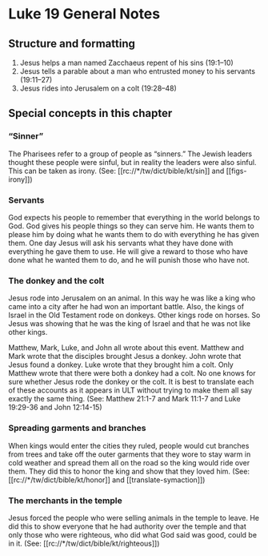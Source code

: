 # Luke 19 General Notes

## Structure and formatting

1. Jesus helps a man named Zacchaeus repent of his sins (19:1–10)
2. Jesus tells a parable about a man who entrusted money to his servants (19:11–27)
3. Jesus rides into Jerusalem on a colt (19:28–48)

## Special concepts in this chapter

### “Sinner”
The Pharisees refer to a group of people as “sinners.” The Jewish leaders thought these people were sinful, but in reality the leaders were also sinful. This can be taken as irony. (See: [[rc://*/tw/dict/bible/kt/sin]] and [[figs-irony]])

### Servants

God expects his people to remember that everything in the world belongs to God. God gives his people things so they can serve him. He wants them to please him by doing what he wants them to do with everything he has given them. One day Jesus will ask his servants what they have done with everything he gave them to use. He will give a reward to those who have done what he wanted them to do, and he will punish those who have not.

### The donkey and the colt

Jesus rode into Jerusalem on an animal. In this way he was like a king who came into a city after he had won an important battle. Also, the kings of Israel in the Old Testament rode on donkeys. Other kings rode on horses. So Jesus was showing that he was the king of Israel and that he was not like other kings.

Matthew, Mark, Luke, and John all wrote about this event. Matthew and Mark wrote that the disciples brought Jesus a donkey. John wrote that Jesus found a donkey. Luke wrote that they brought him a colt. Only Matthew wrote that there were both a donkey had a colt. No one knows for sure whether Jesus rode the donkey or the colt. It is best to translate each of these accounts as it appears in ULT without trying to make them all say exactly the same thing. (See: Matthew 21:1-7 and Mark 11:1-7 and Luke 19:29-36 and John 12:14-15)

### Spreading garments and branches

When kings would enter the cities they ruled, people would cut branches from trees and take off the outer garments that they wore to stay warm in cold weather and spread them all on the road so the king would ride over them. They did this to honor the king and show that they loved him. (See: [[rc://*/tw/dict/bible/kt/honor]] and [[translate-symaction]])

### The merchants in the temple

Jesus forced the people who were selling animals in the temple to leave. He did this to show everyone that he had authority over the temple and that only those who were righteous, who did what God said was good, could be in it. (See: [[rc://*/tw/dict/bible/kt/righteous]])